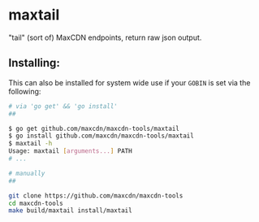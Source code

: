 maxtail
=======

"tail" (sort of) MaxCDN endpoints, return raw json output.

Installing:
-----------

This can also be installed for system wide use if your `GOBIN` is set via the following:

```bash
# via 'go get' && 'go install'
##

$ go get github.com/maxcdn/maxcdn-tools/maxtail
$ go install github.com/maxcdn/maxcdn-tools/maxtail
$ maxtail -h
Usage: maxtail [arguments...] PATH
# ...

# manually
##

git clone https://github.com/maxcdn/maxcdn-tools
cd maxcdn-tools
make build/maxtail install/maxtail
```
